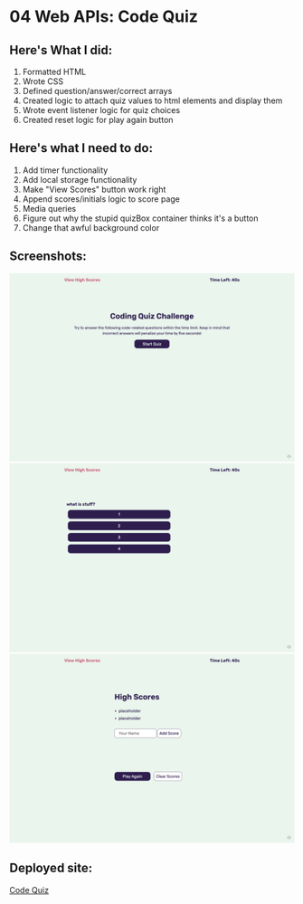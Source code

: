 # 04 Web APIs: Code Quiz

## Here's What I did:

1. Formatted HTML
2. Wrote CSS
3. Defined question/answer/correct arrays
4. Created logic to attach quiz values to html elements and display them
5. Wrote event listener logic for quiz choices
6. Created reset logic for play again button

## Here's what I need to do: 

1. Add timer functionality
2. Add local storage functionality
3. Make "View Scores" button work right
4. Append scores/initials logic to score page
5. Media queries
6. Figure out why the stupid quizBox container thinks it's a button
7. Change that awful background color

## Screenshots: 

<img src=./assets/screenshots/screen1.png>
<img src=./assets/screenshots/screen2.png>
<img src=./assets/screenshots/screen3.png>

## Deployed site: 

<a href="https://cheloe.github.io/Coding-Quiz">Code Quiz</a>


